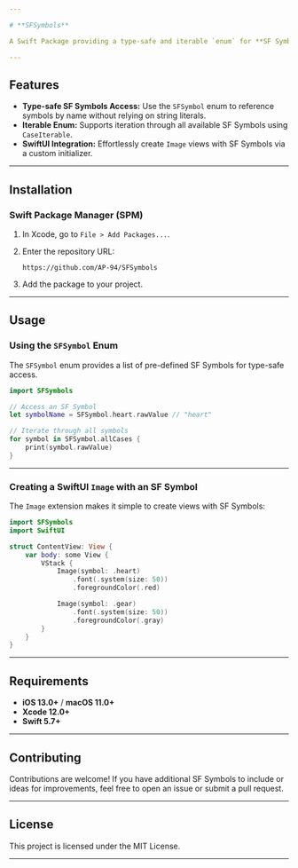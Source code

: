```yaml
---

# **SFSymbols**

A Swift Package providing a type-safe and iterable `enum` for **SF Symbols**, simplifying their use in SwiftUI and UIKit projects. It includes an extension for `Image` (SwiftUI) to easily create images using SF Symbols.

---
```


## **Features**

- **Type-safe SF Symbols Access:** Use the `SFSymbol` enum to reference symbols by name without relying on string literals.
- **Iterable Enum:** Supports iteration through all available SF Symbols using `CaseIterable`.
- **SwiftUI Integration:** Effortlessly create `Image` views with SF Symbols via a custom initializer.

---

## **Installation**

### **Swift Package Manager (SPM)**

1. In Xcode, go to `File > Add Packages...`.
2. Enter the repository URL:

   ```
   https://github.com/AP-94/SFSymbols
   ```

3. Add the package to your project.

---

## **Usage**

### **Using the `SFSymbol` Enum**

The `SFSymbol` enum provides a list of pre-defined SF Symbols for type-safe access.

```swift
import SFSymbols

// Access an SF Symbol
let symbolName = SFSymbol.heart.rawValue // "heart"

// Iterate through all symbols
for symbol in SFSymbol.allCases {
    print(symbol.rawValue)
}
```

---

### **Creating a SwiftUI `Image` with an SF Symbol**

The `Image` extension makes it simple to create views with SF Symbols:

```swift
import SFSymbols
import SwiftUI

struct ContentView: View {
    var body: some View {
        VStack {
            Image(symbol: .heart)
                .font(.system(size: 50))
                .foregroundColor(.red)

            Image(symbol: .gear)
                .font(.system(size: 50))
                .foregroundColor(.gray)
        }
    }
}
```

---

## **Requirements**

- **iOS 13.0+** / **macOS 11.0+**
- **Xcode 12.0+**
- **Swift 5.7+**

---

## **Contributing**

Contributions are welcome! If you have additional SF Symbols to include or ideas for improvements, feel free to open an issue or submit a pull request.

---

## **License**

This project is licensed under the MIT License.

---
